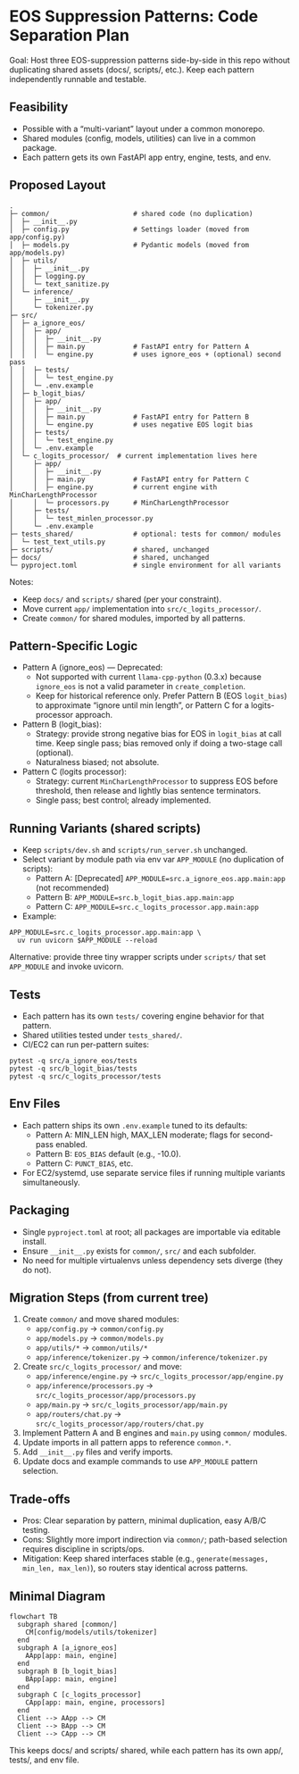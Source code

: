 # EOS Suppression Patterns: Code Separation Plan

Goal: Host three EOS-suppression patterns side-by-side in this repo without duplicating shared assets (docs/, scripts/, etc.). Keep each pattern independently runnable and testable.

## Feasibility

- Possible with a “multi-variant” layout under a common monorepo.
- Shared modules (config, models, utilities) can live in a common package.
- Each pattern gets its own FastAPI app entry, engine, tests, and env.

## Proposed Layout

```
.
├─ common/                     # shared code (no duplication)
│  ├─ __init__.py
│  ├─ config.py                # Settings loader (moved from app/config.py)
│  ├─ models.py                # Pydantic models (moved from app/models.py)
│  ├─ utils/
│  │  ├─ __init__.py
│  │  ├─ logging.py
│  │  └─ text_sanitize.py
│  └─ inference/
│     ├─ __init__.py
│     └─ tokenizer.py
├─ src/
│  ├─ a_ignore_eos/
│  │  ├─ app/
│  │  │  ├─ __init__.py
│  │  │  ├─ main.py            # FastAPI entry for Pattern A
│  │  │  └─ engine.py          # uses ignore_eos + (optional) second pass
│  │  ├─ tests/
│  │  │  └─ test_engine.py
│  │  └─ .env.example
│  ├─ b_logit_bias/
│  │  ├─ app/
│  │  │  ├─ __init__.py
│  │  │  ├─ main.py            # FastAPI entry for Pattern B
│  │  │  └─ engine.py          # uses negative EOS logit bias
│  │  ├─ tests/
│  │  │  └─ test_engine.py
│  │  └─ .env.example
│  └─ c_logits_processor/  # current implementation lives here
│     ├─ app/
│     │  ├─ __init__.py
│     │  ├─ main.py            # FastAPI entry for Pattern C
│     │  ├─ engine.py          # current engine with MinCharLengthProcessor
│     │  └─ processors.py      # MinCharLengthProcessor
│     ├─ tests/
│     │  └─ test_minlen_processor.py
│     └─ .env.example
├─ tests_shared/               # optional: tests for common/ modules
│  └─ test_text_utils.py
├─ scripts/                    # shared, unchanged
├─ docs/                       # shared, unchanged
└─ pyproject.toml              # single environment for all variants
```

Notes:
- Keep `docs/` and `scripts/` shared (per your constraint).
- Move current `app/` implementation into `src/c_logits_processor/`.
- Create `common/` for shared modules, imported by all patterns.

## Pattern-Specific Logic

- Pattern A (ignore_eos) — Deprecated:
  - Not supported with current `llama-cpp-python` (0.3.x) because `ignore_eos` is not a valid parameter in `create_completion`.
  - Keep for historical reference only. Prefer Pattern B (EOS `logit_bias`) to approximate “ignore until min length”, or Pattern C for a logits-processor approach.
- Pattern B (logit_bias):
  - Strategy: provide strong negative bias for EOS in `logit_bias` at call time. Keep single pass; bias removed only if doing a two-stage call (optional).
  - Naturalness biased; not absolute.
- Pattern C (logits processor):
  - Strategy: current `MinCharLengthProcessor` to suppress EOS before threshold, then release and lightly bias sentence terminators.
  - Single pass; best control; already implemented.

## Running Variants (shared scripts)

- Keep `scripts/dev.sh` and `scripts/run_server.sh` unchanged.
- Select variant by module path via env var `APP_MODULE` (no duplication of scripts):
  - Pattern A: [Deprecated] `APP_MODULE=src.a_ignore_eos.app.main:app` (not recommended)
  - Pattern B: `APP_MODULE=src.b_logit_bias.app.main:app`
  - Pattern C: `APP_MODULE=src.c_logits_processor.app.main:app`
- Example:
```
APP_MODULE=src.c_logits_processor.app.main:app \
  uv run uvicorn $APP_MODULE --reload
```

Alternative: provide three tiny wrapper scripts under `scripts/` that set `APP_MODULE` and invoke uvicorn.

## Tests

- Each pattern has its own `tests/` covering engine behavior for that pattern.
- Shared utilities tested under `tests_shared/`.
- CI/EC2 can run per-pattern suites:
```
pytest -q src/a_ignore_eos/tests
pytest -q src/b_logit_bias/tests
pytest -q src/c_logits_processor/tests
```

## Env Files

- Each pattern ships its own `.env.example` tuned to its defaults:
  - Pattern A: MIN_LEN high, MAX_LEN moderate; flags for second-pass enabled.
  - Pattern B: `EOS_BIAS` default (e.g., -10.0).
  - Pattern C: `PUNCT_BIAS`, etc.
- For EC2/systemd, use separate service files if running multiple variants simultaneously.

## Packaging

- Single `pyproject.toml` at root; all packages are importable via editable install.
- Ensure `__init__.py` exists for `common/`, `src/` and each subfolder.
- No need for multiple virtualenvs unless dependency sets diverge (they do not).

## Migration Steps (from current tree)

1) Create `common/` and move shared modules:
   - `app/config.py` → `common/config.py`
   - `app/models.py` → `common/models.py`
   - `app/utils/*` → `common/utils/*`
   - `app/inference/tokenizer.py` → `common/inference/tokenizer.py`
2) Create `src/c_logits_processor/` and move:
   - `app/inference/engine.py` → `src/c_logits_processor/app/engine.py`
   - `app/inference/processors.py` → `src/c_logits_processor/app/processors.py`
   - `app/main.py` → `src/c_logits_processor/app/main.py`
   - `app/routers/chat.py` → `src/c_logits_processor/app/routers/chat.py`
3) Implement Pattern A and B engines and `main.py` using `common/` modules.
4) Update imports in all pattern apps to reference `common.*`.
5) Add `__init__.py` files and verify imports.
6) Update docs and example commands to use `APP_MODULE` pattern selection.

## Trade-offs

- Pros: Clear separation by pattern, minimal duplication, easy A/B/C testing.
- Cons: Slightly more import indirection via `common/`; path-based selection requires discipline in scripts/ops.
- Mitigation: Keep shared interfaces stable (e.g., `generate(messages, min_len, max_len)`), so routers stay identical across patterns.

## Minimal Diagram

```mermaid
flowchart TB
  subgraph shared [common/]
    CM[config/models/utils/tokenizer]
  end
  subgraph A [a_ignore_eos]
    AApp[app: main, engine]
  end
  subgraph B [b_logit_bias]
    BApp[app: main, engine]
  end
  subgraph C [c_logits_processor]
    CApp[app: main, engine, processors]
  end
  Client --> AApp --> CM
  Client --> BApp --> CM
  Client --> CApp --> CM
```

This keeps docs/ and scripts/ shared, while each pattern has its own app/, tests/, and env file.
